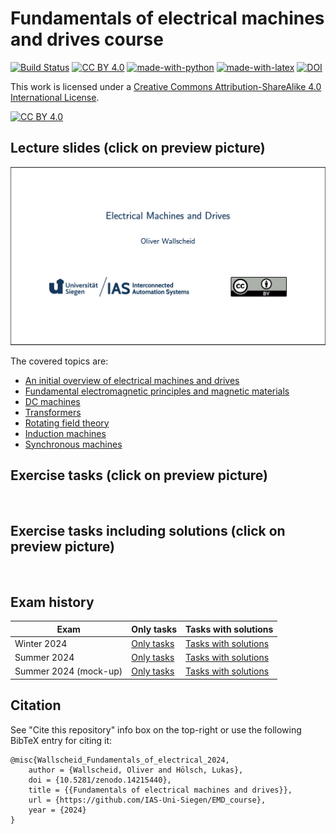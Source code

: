 # Fundamentals of electrical machines and drives course

[![Build Status](https://github.com/IAS-Uni-Siegen/EMD_Course/actions/workflows/BuildPDFs.yml/badge.svg)](https://github.com/IAS-Uni-Siegen/EMD_Course/actions/workflows/BuildPDFs.yml)
[![CC BY 4.0][cc-by-shield]][cc-by]
[![made-with-python](https://img.shields.io/badge/Made%20with-Python-1f425f.svg)](https://www.python.org/)
[![made-with-latex](https://img.shields.io/badge/Made%20with-LaTeX-1f425f.svg)](https://www.latex-project.org/)
[![DOI](https://zenodo.org/badge/DOI/10.5281/zenodo.14215441.svg)](https://doi.org/10.5281/zenodo.14215441)



This work is licensed under a
[Creative Commons Attribution-ShareAlike 4.0 International License][cc-by].

[![CC BY 4.0][cc-by-image]][cc-by]

[cc-by]: http://creativecommons.org/licenses/by/4.0/
[cc-by-image]: https://licensebuttons.net/l/by/4.0/88x31.png
[cc-by-shield]: https://img.shields.io/badge/License-CC%20BY%204.0-lightgrey.svg

## Lecture slides (click on preview picture)
<a href="https://ias-uni-siegen.github.io/EMD_course/lecture.pdf" target="_blank" class="image fit"><img src="misc/Lecture_preview.png" alt=""></a>

The covered topics are:
- [An initial overview of electrical machines and drives](https://ias-uni-siegen.github.io/EMD_course/lecture.pdf#sec1) 
- [Fundamental electromagnetic principles and magnetic materials](https://ias-uni-siegen.github.io/EMD_course/lecture.pdf#sec2) 
- [DC machines](https://ias-uni-siegen.github.io/EMD_course/lecture.pdf#sec3) 
- [Transformers](https://ias-uni-siegen.github.io/EMD_course/lecture.pdf#sec4) 
- [Rotating field theory](https://ias-uni-siegen.github.io/EMD_course/lecture.pdf#sec5) 
- [Induction machines](https://ias-uni-siegen.github.io/EMD_course/lecture.pdf#sec6) 
- [Synchronous machines](https://ias-uni-siegen.github.io/EMD_course/lecture.pdf#sec7) 

## Exercise tasks (click on preview picture)
<a href="https://ias-uni-siegen.github.io/EMD_course/exercise.pdf" target="_blank" class="image fit"><img src="misc/Exercise_preview.png" alt=""></a>

## Exercise tasks including solutions (click on preview picture)
<a href="https://ias-uni-siegen.github.io/EMD_course/exercise_with_solution.pdf" target="_blank" class="image fit"><img src="misc/Exercise_with_solution_preview.png" alt=""></a>

## Exam history

| Exam       | Only tasks                                  | Tasks with solutions                            |
|------------|---------------------------------------------|-------------------------------------------------|
| Winter 2024       | [Only tasks](https://ias-uni-siegen.github.io/EMD_course/winter2024.pdf)   | [Tasks with solutions](https://ias-uni-siegen.github.io/EMD_course/winter2024_with_solution.pdf) |
| Summer 2024       | [Only tasks](https://ias-uni-siegen.github.io/EMD_course/summer2024.pdf)   | [Tasks with solutions](https://ias-uni-siegen.github.io/EMD_course/summer2024_with_solution.pdf) |
| Summer 2024 (mock-up)| [Only tasks](https://ias-uni-siegen.github.io/EMD_course/summer2024_mock-up.pdf)   | [Tasks with solutions](https://ias-uni-siegen.github.io/EMD_course/summer2024_mock-up_with_solution.pdf) |


## Citation
See "Cite this repository" info box on the top-right or use the following BibTeX entry for citing it:
```
@misc{Wallscheid_Fundamentals_of_electrical_2024,
    author = {Wallscheid, Oliver and Hölsch, Lukas},
    doi = {10.5281/zenodo.14215440},
    title = {{Fundamentals of electrical machines and drives}},
    url = {https://github.com/IAS-Uni-Siegen/EMD_course},
    year = {2024}
}
```
